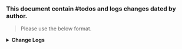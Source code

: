 ### This document contain #todos and logs changes dated by author. 
> Please use the below format. 

<details>
  <summary><strong>Change Logs</strong></summary>
> Author: Beard 07/07/24 :man_beard: 
>> Edited: Beard 07/19/24 :man_beard:  
----
>#### To Do ####


      
- [ ] Create a modern warfare template with the following dependencies: 
  - [ ] Add Phoenix Equipment, Common, Zelik Character, + Night Vision -- primarily for backpack radios 
  - [ ] Add Bacon LoadoutEditor, M4s Block II and URG, suppressors, RIS laser 

- [ ] Add save ability in GameSF to allow saving in arsenal
- [ ] Add custom faction arsenals at initial spawn

- [ ] Fix MOS (override and change), add to entity catalog and loadout manger
  - [ ] Add custom loadouts to each MOS
  - [ ] Test MOS load correctly
      
- [ ] Set up a custom Shadow Home Base at Everon Airport 
    - [x] 2x Helipads with supplies to allow spawning of helis
    - [x] Briefing tent 
    - [ ] Hang out area around a fire + radio with music 
    - [ ] Customize Arsenal area (US, USMC, RUS, AREF) by displaying items
      - [ ] Add only boxes for re-supply, gear, and patches? 
    - [x] Firing range with targets
    - [ ] CTA system 
    - [ ] CQC area 
 
  


>#### Completed Activity ✓ ####
- [x] Added MusicManager 
- [x] Expanded military base 
- [x] Added preset groups and freqs 
- [x] Added Waters training area 
- [x] Added appropriate navmesh to each navmeshcomponent (soldier, BTRlike, lowres) 
- [x] Use a custom script to set RHS Garmin watch to Navigation setting (change state from 0 to 1)

- [X] Customize Shadow 0311 RFLM loadout
   - [X] Medical in pants (3x Bandages, 2x Morphines, 2x Tourniquets, 2x Saline) 
   - [X] Navigation in Jacket (Map, flashlight)
   - [X] Smokes in FIBLE backpack (2x Concealmant smokes, 2x red smokes, 2x green smokes, 2x purple smokes) 
   - [X] Navigation in Jacket (Map)
   - [X] Gen III carrier plate 
   - [X] Gen 3 Rifleman (with radio in back)
     - [X] GL specific: Gen 3 Rifleman add 5x PMAGs, 2x Pistol Mags, 4x 40mm HDEP 
     - [X] Rifleman specific: Gen 3 Rifleman add 6x PMAGs, 2x Pistol Mags, 2x Frags, Falcon Radio 
- [x] Fix the loadouts for RFLM, GL, and SAW; issue with map not showing up in shirt + check SAW Mags missing from Vest 

- [X] Use the standard Shadow 0311 RFLM loadout and duplicate and create GL and SAW MOSs (see https://discord.com/channels/1177588857596817448/1192494049630879816) 
- [X] Adjust SCR_GameModeHealthSettings to: DOT = 0.3, Tourniquetted Leg Movment Slowdown = 0.5, Tourniquet Stren. Multiplyer = 0.75   
- [x] Created a custom Shadow 0311 GL `Character_RHS_USAF_USMC_GL_shadow.et`
- [x] Added Shadow 0311 GL `Character_RHS_USAF_USMC_GL_shadow.et` as a new SCR_EntityCatalog to `USMC_Characters.conf`
- [x] Tested Shadow 0311 GL character loaded locally @Beard 07/11/24
- [x] Add RHS License information to this README

------
</details>
